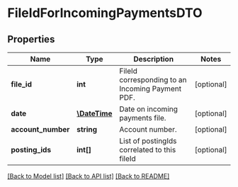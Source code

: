 # FileIdForIncomingPaymentsDTO

## Properties
Name | Type | Description | Notes
------------ | ------------- | ------------- | -------------
**file_id** | **int** | FileId corresponding to an Incoming Payment PDF. | [optional] 
**date** | [**\DateTime**](\DateTime.md) | Date on incoming payments file. | [optional] 
**account_number** | **string** | Account number. | [optional] 
**posting_ids** | **int[]** | List of postingIds correlated to this fileId | [optional] 

[[Back to Model list]](../../README.md#documentation-for-models) [[Back to API list]](../../README.md#documentation-for-api-endpoints) [[Back to README]](../../README.md)

